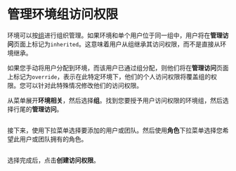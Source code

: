 # 管理环境组访问权限

环境可以按[组](groups.md)进行组织管理。如果环境和单个用户位于同一组中，用户将在**管理访问**页面上标记为`inherited`。这意味着用户从组继承其访问权限，而不是直接从环境继承。

如果您手动将用户分配到环境，而该用户已通过组分配，则他们将在**管理访问**页面上标记为`override`，表示在此特定环境下，他们的个人访问权限将覆盖组的权限。您可以针对此特殊情况修改他们的访问权限。

从菜单展开**环境相关**，然后选择**组**。找到您要授予用户访问权限的环境组，然后选择行尾的**管理访问**。

<figure><img src="..//assets/2.20-environments-access-groups.gif" alt=""><figcaption></figcaption></figure>

接下来，使用下拉菜单选择要添加的用户或团队。然后使用**角色**下拉菜单选择您希望此用户或团队拥有的角色。

<figure><img src="..//assets/2.20-environments-access-groups-create.png" alt=""><figcaption></figcaption></figure>

选择完成后，点击**创建访问权限**。
